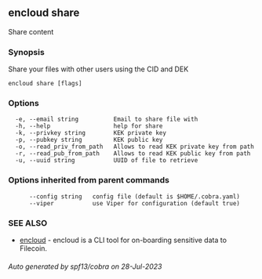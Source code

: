## encloud share

Share content

### Synopsis

Share your files with other users using the CID and DEK

```
encloud share [flags]
```

### Options

```
  -e, --email string          Email to share file with
  -h, --help                  help for share
  -k, --privkey string        KEK private key
  -p, --pubkey string         KEK public key
  -o, --read_priv_from_path   Allows to read KEK private key from path
  -r, --read_pub_from_path    Allows to read KEK public key from path
  -u, --uuid string           UUID of file to retrieve
```

### Options inherited from parent commands

```
      --config string   config file (default is $HOME/.cobra.yaml)
      --viper           use Viper for configuration (default true)
```

### SEE ALSO

* [encloud](encloud.md)	 - encloud is a CLI tool for on-boarding sensitive data to Filecoin.

###### Auto generated by spf13/cobra on 28-Jul-2023
